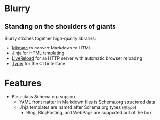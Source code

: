 # Blurry

## Standing on the shoulders of giants

Blurry stitches together high-quality libraries:

- [Mistune](https://mistune.readthedocs.io/en/latest/) to convert Markdown to HTML
- [Jinja](https://jinja.palletsprojects.com/en/2.11.x/) for HTML templating
- [LiveReload](https://livereload.readthedocs.io/en/latest/) for an HTTP server with automatic browser reloading
- [Typer](https://typer.tiangolo.com/) for the CLI interface

# Features

- First-class Schema.org support
    - YAML front matter in Markdown files is Schema.org structured data
    - Jinja templates are named after Schema.org types (`@type`)
        - Blog, BlogPosting, and WebPage are supported out of the box
